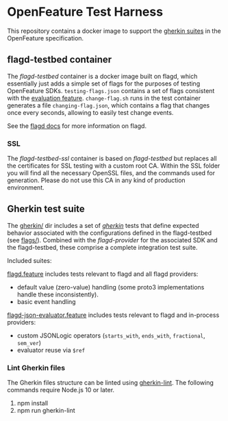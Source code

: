# OpenFeature Test Harness

This repository contains a docker image to support the [gherkin suites](https://github.com/open-feature/spec/blob/main/specification/appendix-b-gherkin-suites.md) in the OpenFeature specification.

## flagd-testbed container

The _flagd-testbed_ container is a docker image built on flagd, which essentially just adds a simple set of flags for the purposes of testing OpenFeature SDKs.
`testing-flags.json` contains a set of flags consistent with the [evaluation feature](https://github.com/open-feature/spec/blob/main/specification/assets/gherkin/evaluation.feature).
`change-flag.sh` runs in the test container generates a file `changing-flag.json`, which contains a flag that changes once every seconds, allowing to easily test change events.

See the [flagd docs](https://flagd.dev/) for more information on flagd.

### SSL

The _flagd-testbed-ssl_ container is based on _flagd-testbed_ but replaces all the certificates for SSL testing with a custom root CA.
Within the SSL folder you will find all the necessary OpenSSL files, and the commands used for generation.
Please do not use this CA in any kind of production environment.

## Gherkin test suite

The [gherkin/](gherkin/) dir includes a set of [_gherkin_](https://cucumber.io/docs/gherkin/) tests that define expected behavior associated with the configurations defined in the flagd-testbed (see [flags/](flags/)).
Combined with the _flagd-provider_ for the associated SDK and the flagd-testbed, these comprise a complete integration test suite.

Included suites:

[flagd.feature](gherkin/flagd.feature) includes tests relevant to flagd and all flagd providers:
* default value (zero-value) handling (some proto3 implementations handle these inconsistently).
* basic event handling

[flagd-json-evaluator.feature](gherkin/flagd-json-evaluator.feature) includes tests relevant to flagd and in-process providers:
* custom JSONLogic operators (`starts_with`, `ends_with`, `fractional`, `sem_ver`)
* evaluator reuse via `$ref`


### Lint Gherkin files

The Gherkin files structure can be linted using [gherkin-lint](https://github.com/vsiakka/gherkin-lint). The following commands require Node.js 10 or later.

1. npm install
1. npm run gherkin-lint
